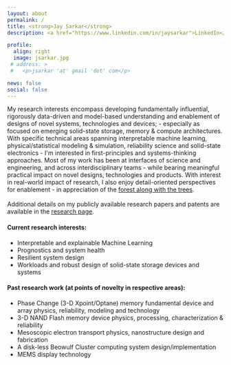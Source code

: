 ```yaml
---
layout: about
permalink: /
title: <strong>Jay Sarkar</strong>
description: <a href="https://www.linkedin.com/in/jaysarkar">LinkedIn</a> and <a href="https://scholar.google.com/citations?user=wBRwFqAAAAAJ&hl=en&authuser=1">Google Scholar</a>

profile:
  align: right
  image: jsarkar.jpg
 # address: >
 #   <p>jsarkar 'at' gmail 'dot' com</p>

news: false
social: false
---
```

<div style="text-align: left"> My research interests encompass developing fundamentally influential, rigorously data-driven and model-based understanding and enablement of designs of novel systems, technologies and devices; - especially as focused on emerging solid-state storage, memory & compute architectures. With specific technical areas spanning interpretable machine learning, physical/statistical modeling & simulation, reliability science and solid-state electronics - I'm interested in first-principles and systems-thinking approaches. Most of my work has been at interfaces of science and engineering, and across interdisciplinary teams - while bearing meaningful practical impact on novel designs, technologies and products. With interest in real-world impact of research, I also enjoy detail-oriented perspectives for enablement - in appreciation of the <a href="https://idioms.thefreedictionary.com/can%27t+see+the+forest+for+the+trees" target="_blank"> forest along with the trees</a>.
<br/><br/>  
  Additional details on my publicly available research papers and patents are available in the <a href="https://jay-sarkar.github.io/research/">research page</a>. </div>

#### Current research interests:

<ul>
<li> Interpretable and explainable Machine Learning</li>
<li> Prognostics and system health </li>
<li> Resilient system design </li>
<li> Workloads and robust design of solid-state storage devices and systems </li>
</ul>

#### Past research work (at points of novelty in respective areas):

<ul>
<li> Phase Change (3-D Xpoint/Optane) memory fundamental device and array physics, reliability, modeling and technology </li>
<li> 3-D NAND Flash memory device physics, processing, characterization & reliability </li>
<li> Mesoscopic electron transport physics, nanostructure design and fabrication </li>
<li> A disk-less Beowulf Cluster computing system design/implementation </li>
<li> MEMS display technology </li>
</ul>